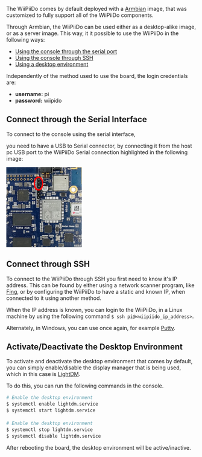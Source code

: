 The WiiPiiDo comes by default deployed with a [Armbian](https://www.armbian.com/) image,
that was customized to fully support all of the WiiPiiDo components.

Through Armbian, the WiiPiiDo can be used either as a desktop-alike image,
or as a server image.
This way, it it possible to use the WiiPiiDo in the following ways:

- [Using the console through the serial port](#connect-through-the-serial-interface)
- [Using the console through SSH](#connect-through-ssh)
- [Using a desktop environment]()

Independently of the method used to use the board, the login credentials are:

- **username:** pi
- **password:** wiipido

## Connect through the Serial Interface

To connect to the console using the serial interface,
<!-- TODO put link to one USB-to-Serial -->
you need to have a USB to Serial connector,
by connecting it from the host pc USB port to the WiiPiiDo Serial
connection highlighted in the following image:

<img src="images/wiipiido_serial.jpg" alt="Serial Login" width="200"/>

## Connect through SSH

To connect to the WiiPiiDo through SSH you first need to know it's IP address.
This can be found by either using a network scanner program, like [Fing](https://www.fing.com/),
or by configuring the WiiPiiDo to have a static and known IP,
when connected to it using another method.

When the IP address is known, you can login to the WiiPiiDo, in a Linux machine by using the following command
`$ ssh pi@<wiipiido_ip_address>`.

Alternately, in Windows, you can use once again, for example [Putty](https://putty.org).


## Activate/Deactivate the Desktop Environment

To activate and deactivate the desktop environment that comes by default,
you can simply enable/disable the display manager that is being used,
which in this case is [LightDM](https://wiki.archlinux.org/index.php/LightDM).

To do this, you can run the following commands in the console.

```bash
# Enable the desktop environment
$ systemctl enable lightdm.service
$ systemctl start lightdm.service

# Enable the desktop environment
$ systemctl stop lightdm.service
$ systemctl disable lightdm.service
```

After rebooting the board, the desktop environment will be active/inactive.
